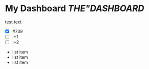 # My Dashboard **_THE"DASHBOARD_**

test text

- [x] #739
- [ ] :+1
- [ ] :+2

- list item
- list item
- list item
